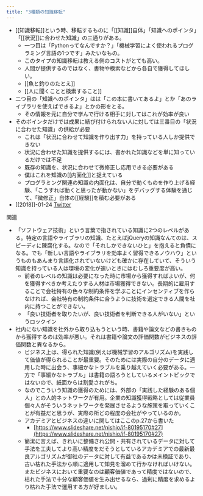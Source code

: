 ```yaml
---
title: "3種類の知識移転"
---
```


- [[知識移転]]という時、移転するものに「[[知識]]自体」「知識へのポインタ」「[[状況]]に合わせた知識」の三通りがある。
    - 一つ目は「Pythonってなんですか？」「機械学習によく使われるプログラミング言語の1つです」みたいなもの。
    - このタイプの知識移転は教える側のコストがとても高い。
    - 人間が提供するのではなく、書物や検索などから各自で獲得してほしい。
    - [[魚と釣りのたとえ]]
    - [[人に聞くことと検索すること]]
- 二つ目の「知識へのポインタ」はは「この本に書いてあるよ」とか「あのライブラリを使えばできるよ」とかの形をとる。
    - その情報を元に自分で学んで行ける相手に対してはこれが効率が良い
- そのポインタだけでは成果に結び付けられない人に対しては三番目の「状況に合わせた知識」の供給が必要
    - これは「状況に合わせて知識を作り出す力」を持っている人しか提供できない
    - 状況に合わせた知識を提供するには、書かれた知識などを単に知っているだけでは不足
    - 既存の知識を、状況に合わせて微修正し応用できる必要がある
    - 僕はこれを知識の[[内面化]]と捉えている
    - プログラミング関連の知識の内面化は、自分で動くものを作り上げる経験、「こうすれば動くと思ったが動かない」をデバッグする体験を通じて、「微修正」自体の[[経験]]を積む必要がある
- [[2018]]-01-24 [Twitter](https://twitter.com/nishio/status/956035567350943745)

関連
- 「ソフトウェア技術」という言葉で指されている知識に2つのレベルがある。特定の言語やライブラリの知識、たとえばjQueryの知識なんてのは、スピーディに陳腐化する。なので「それしかできないひと」を抱えると負債になる。でも「新しい言語やライブラリを効率よく習得できるノウハウ」というものもあんまり言語化されていないけども確かに存在していて、そういう知識を持っている人は環境の変化が速いときにはむしろ重要度が高い。
    - 前者のレベルの知識は必要になった時に市場から獲得すればよいが、何を獲得すべきか考えたりする人材は市場獲得できない。長期的に雇用することで会社特有の色々な制約条件を学ぶことにインセンティブを作らなければ、会社特有の制約条件に合うように技術を選定できる人間を社内に持つことができない。
    - 「良い技術者を取りたいが、良い技術者を判断できる人がいない」というロックイン
- 社内にない知識を社外から取り込もうという時、書籍や論文などの書きものから獲得するのは効率が悪い。それは書籍や論文の評価関数がビジネスの評価関数と異なるから。
    - ビジネス上は、得られた知識(例えば機械学習のアルゴリズム)を実践して価値が得られることが最重要。そのためには実際の自分のデータに適用した時に出会う、事細かなトラブルを乗り越えていく必要がある。一方で「事細かなトラブル」は書籍の語ろうとしているメイントピックではないので、紙面からは割愛されがち。
    - なのでこういう知識の獲得のためには、外部の「実践した経験のある個人」との人的ネットワークが有用。企業の知識獲得戦略としては従業員個々人がそういうネットワークを発展させるような施策を取っていくことが有益だと思うが、実際の所どの程度の会社がやっているのか。
    - アカデミアとビジネスの違いに関してはここのp.27から書いた
        - [https://www.slideshare.net/nishio/if-80195170#27](https://www.slideshare.net/nishio/if-80195170#27)
    - 簡潔に言えば、きれいに整備され公開・共有されているデータに対して手法を工夫してより高い精度をだそうとしているアカデミアでの最新最良アルゴリズムが御社のデータに対して有益であるかは未検証であり、古い枯れた手法から順に適用して知見を溜めて行かなければいけない。またビジネスにおいて重要なのは顧客価値であって精度ではないので、枯れた手法で十分な顧客価値を生み出せるなら、過剰に精度を求めるより枯れた手法で運用する方が好ましい。

